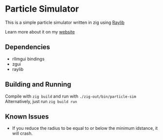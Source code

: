 # Particle Simulator
This is a simple particle simulator written in zig using [Raylib](https://www.raylib.com)

Learn more about it on my [website](https://ngaffney.dev/portfolio/particle-sim/)
## Dependencies
- rlImgui bindings
- zgui
- raylib
## Building and Running
Compile with `zig build` and run with `./zig-out/bin/particle-sim`
Alternatively, just run `zig build run`

## Known Issues
- If you reduce the radius to be equal to or below the minimum idstance, it will crash.
